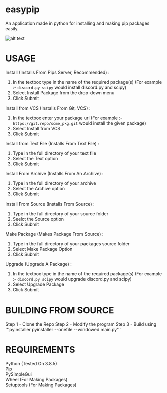 # easypip

An application made in python for installing and making pip packages easily.

![alt text](https://i.ibb.co/0V8Q4BH/capture123.png)

# USAGE

Install (Installs From Pips Server, Recommended) :

1) In the textbox type in the name of the required package(s) (For example :- ```discord.py scipy``` would install discord.py and scipy)
2) Select Install Package from the drop-down menu
3) Click Submit

Install from VCS (Installs From Git, VCS) :

1) In the textbox enter your package url (For example :- ```https://git.repo/some_pkg.git``` would install the given package)
2) Select Install from VCS
3) Click Submit 

Install from Text File (Installs From Text File) :

1) Type in the full directory of your text file
2) Select the Text option 
3) Click Submit

Install From Archive (Installs From An Archive) :

1) Type in the full directory of your archive
2) Select the Archive option 
3) Click Submit 

Install From Source (Installs From Source) :

1) Type in the full directory of your source folder
2) Seelct the Source option 
3) Click Submit


Make Package (Makes Package From Source) :

1) Type in the full directory of your packages source folder 
2) Select Make Package Option 
3) Click Submit


Upgrade (Upgrade A Package) :

1) In the textbox type in the name of the required package(s) (For example :- ```discord.py scipy``` would upgrade discord.py and scipy)
2) Select Upgrade Package 
3) Click Submit

# BUILDING FROM SOURCE
Step 1 - Clone the Repo
Step 2 - Modify the program
Step 3 - Build using '''pyinstaller pyinstaller --onefile --windowed main.py'''

# REQUIREMENTS

Python (Tested On 3.8.5)\
Pip\
PySimpleGui\
Wheel (For Making Packages)\
Setuptools (For Making Packages)

